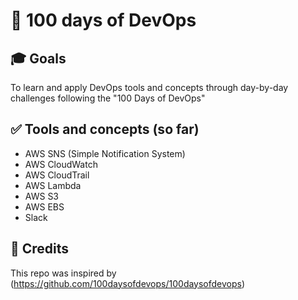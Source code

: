 # 🎯 100 days of DevOps

## 🎓 Goals

To learn and apply DevOps tools and concepts through day-by-day challenges following the "100 Days of DevOps"

## ✅ Tools and concepts (so far)

- AWS SNS (Simple Notification System)
- AWS CloudWatch
- AWS CloudTrail
- AWS Lambda
- AWS S3
- AWS EBS
- Slack

## 🔗 Credits

This repo was inspired by (https://github.com/100daysofdevops/100daysofdevops)

